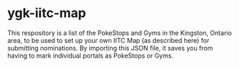 # ygk-iitc-map
This respository is a list of the PokeStops and Gyms in the Kingston, Ontario area, to be used to set up your own IITC Map (as described here) for submitting nominations. By importing this JSON file, it saves you from having to mark individual portals as PokeStops or Gyms.
